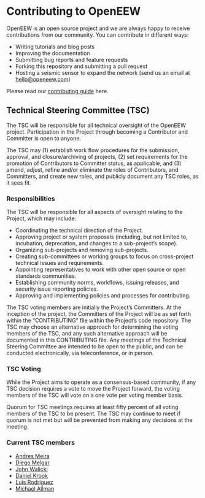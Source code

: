 # Contributing to OpenEEW

OpenEEW is an open source project and we are always happy to receive contributions from our community. You can contribute in different ways:

* Writing tutorials and blog posts
* Improving the documentation
* Submitting bug reports and feature requests
* Forking this repository and submitting a pull request
* Hosting a seismic sensor to expand the network (send us an email at [hello@openeew.com](mailto:hello@openeew.com))

Please read our [contributing guide](https://openeew.com/docs/contributing) here.

## Technical Steering Committee (TSC)
The TSC will be responsible for all technical oversight of the OpenEEW project. Participation in the Project through becoming a Contributor and Committer is
open to anyone.

The TSC may (1) establish work flow procedures for the submission, approval, and closure/archiving of projects, (2) set requirements for the promotion of
Contributors to Committer status, as applicable, and (3) amend, adjust, refine and/or eliminate the roles of Contributors, and Committers, and create new roles, and publicly document any TSC roles, as it sees fit.

### Responsibilities 
The TSC will be responsible for all aspects of oversight relating to the Project, which may include:

- Coordinating the technical direction of the Project.
- Approving project or system proposals (including, but not limited to, incubation, deprecation, and changes to a sub-project’s scope).
- Organizing sub-projects and removing sub-projects.
- Creating sub-committees or working groups to focus on cross-project technical issues and requirements.
- Appointing representatives to work with other open source or open standards communities.
- Establishing community norms, workflows, issuing releases, and security issue reporting policies.
- Approving and implementing policies and processes for contributing.

The TSC voting members are initially the Project’s Committers. At the inception of the project, the Committers of the Project will be as set forth within the
“CONTRIBUTING” file within the Project’s code repository. The TSC may choose an alternative approach for determining the voting members of the TSC,
and any such alternative approach will be documented in this CONTRIBUTING file. Any meetings of the Technical Steering Committee are intended to be open
to the public, and can be conducted electronically, via teleconference, or in person.

### TSC Voting
While the Project aims to operate as a consensus-based community, if any TSC decision requires a vote to move the Project forward, the voting members of the
TSC will vote on a one vote per voting member basis.

Quorum for TSC meetings requires at least fifty percent of all voting members of the TSC to be present. The TSC may continue to meet if quorum is not met but
will be prevented from making any decisions at the meeting.

###  Current TSC members
- [Andres Meira](https://github.com/andygrillo)
- [Diego Melgar](https://github.com/dmelgarm)
- [John Walicki](https://github.com/johnwalicki)
- [Daniel Krook](https://github.com/krook)
- [Luis Rodriguez](https://github.com/luisera)
- [Michael Allman](https://github.com/mallmanj)

